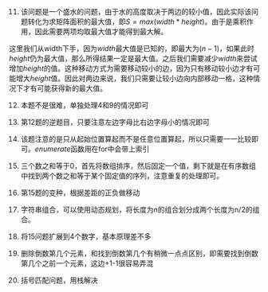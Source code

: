 11. 该问题是一个盛水的问题，由于水的高度取决于两边的较小值，因此实际该问题转化为求矩阵面积的最大值，即$S = max(width * height)$。由于是乘积作用，因此需要两项均取最大值才能得到最大解。

这里我们从width下手，因为$width$最大值是已知的，即最大为$(n-1)$，如果此时$height$仍为最大值，那么所得结果一定是最大值。之后我们需要减少$width$来尝试增加$height$的值。这种移动方式为需要移动较小的边，因为只有移动较小边才有可能增大$height$值。因此对两边来说，我们只需要让较小边向内部移动一格，这种情况下才有可能获得新的最大值。

12. 本题不是很难，单独处理4和9的情况即可

13. 第12题的逆题目，只要注意左边字母比右边字母小的情况即可

14. 该题注意的是只从起始位置算起而不是任意位置算起，所以只需要一一比较即可。$enumerate$函数用在for中会带上索引

15. 三个数之和等于0，首先将数组排序，然后固定一个值，剩下就是在有序数组中找到两个数之和等于某个固定值的序列，注意重复的处理即可。

16. 第15题的变种，根据差距的正负做移动

17. 字符串组合，可以使用动态规划，将长度为n的组合划分成两个长度为n/2的组合。

18. 将15问题扩展到4个数字，基本原理差不多

19. 删除倒数第几个元素，和找到倒数第几个有稍微一点点区别，即需要找到倒数第几个之前一个元素，这边+1-1很容易弄混

20. 括号匹配问题，用栈解决